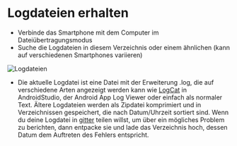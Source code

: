 # Logdateien erhalten

* Verbinde das Smartphone mit dem Computer im Dateiübertragungsmodus
* Suche die Logdateien in diesem Verzeichnis oder einem ähnlichen (kann auf verschiedenen Smartphones variieren)

![Logdateien](../../images/aapslog.png)

* Die aktuelle Logdatei ist eine Datei mit der Erweiterung .log, die auf verschiedene Arten angezeigt werden kann wie [LogCat](https://developer.android.com/studio/debug/am-logcat.html) in AndroidStudio, der Android App Log Viewer oder einfach als normaler Text. Ältere Logdateien werden als Zipdatei komprimiert und in Verzeichnissen gespeichert, die nach Datum/Uhrzeit sortiert sind. Wenn du deine Logdatei in [gitter](https://gitter.im/MilosKozak/AndroidAPS) teilen willst, um über ein mögliches Problem zu berichten, dann entpacke sie und lade das Verzeichnis hoch, dessen Datum dem Auftreten des Fehlers entspricht.